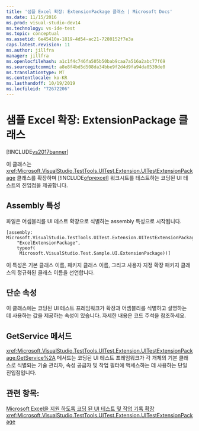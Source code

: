 ```yaml
---
title: '샘플 Excel 확장: ExtensionPackage 클래스 | Microsoft Docs'
ms.date: 11/15/2016
ms.prod: visual-studio-dev14
ms.technology: vs-ide-test
ms.topic: conceptual
ms.assetid: 6e45410a-1819-4d54-ac21-7280152f7e3a
caps.latest.revision: 11
ms.author: jillfra
manager: jillfra
ms.openlocfilehash: a1c1f4c746fa505b50bab9caa7a516a2abc77f69
ms.sourcegitcommit: a8e8f4bd5d508da34bbe9f2d4d9fa94da0539de0
ms.translationtype: MT
ms.contentlocale: ko-KR
ms.lasthandoff: 10/19/2019
ms.locfileid: "72672206"
---
```

# <a name="sample-excel-extension-extensionpackage-class"></a>샘플 Excel 확장: ExtensionPackage 클래스
[!INCLUDE[vs2017banner](../includes/vs2017banner.md)]

이 클래스는 <xref:Microsoft.VisualStudio.TestTools.UITest.Extension.UITestExtensionPackage> 클래스를 확장하며 [!INCLUDE[ofprexcel](../includes/ofprexcel-md.md)] 워크시트를 테스트하는 코딩된 UI 테스트의 진입점을 제공합니다.

## <a name="assembly-attribute"></a>Assembly 특성
 파일은 어셈블리를 UI 테스트 확장으로 식별하는 assembly 특성으로 시작됩니다.

```
[assembly: Microsoft.VisualStudio.TestTools.UITest.Extension.UITestExtensionPackage(
    "ExcelExtensionPackage",
    typeof(
     Microsoft.VisualStudio.Test.Sample.UI.ExtensionPackage))]
```

 이 특성은 기본 클래스 이름, 패키지 클래스 이름, 그리고 사용자 지정 확장 패키지 클래스의 정규화된 클래스 이름을 선언합니다.

## <a name="simple-properties"></a>단순 속성
 이 클래스에는 코딩된 UI 테스트 프레임워크가 확장과 어셈블리를 식별하고 설명하는 데 사용하는 값을 제공하는 속성이 있습니다. 자세한 내용은 코드 주석을 참조하세요.

## <a name="getservice-method"></a>GetService 메서드
 <xref:Microsoft.VisualStudio.TestTools.UITest.Extension.UITestExtensionPackage.GetService%2A> 메서드는 코딩된 UI 테스트 프레임워크가 각 개체의 기본 클래스로 식별되는 기술 관리자, 속성 공급자 및 작업 필터에 액세스하는 데 사용하는 단일 진입점입니다.

## <a name="see-also"></a>관련 항목:
 [Microsoft Excel을 지원 하도록 코딩 된 UI 테스트 및 작업 기록 확장](../test/extending-coded-ui-tests-and-action-recordings-to-support-microsoft-excel.md) <xref:Microsoft.VisualStudio.TestTools.UITest.Extension.UITestExtensionPackage>
